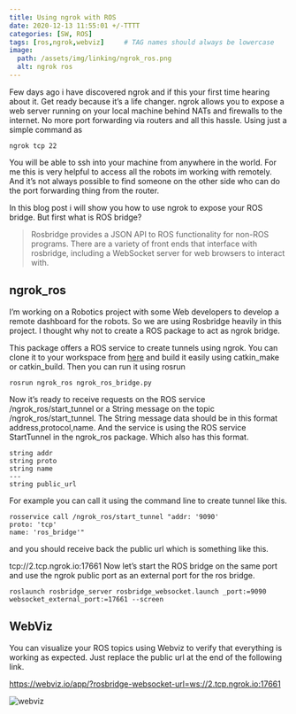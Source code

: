 ```yaml
---
title: Using ngrok with ROS
date: 2020-12-13 11:55:01 +/-TTTT
categories: [SW, ROS]
tags: [ros,ngrok,webviz]     # TAG names should always be lowercase
image:
  path: /assets/img/linking/ngrok_ros.png
  alt: ngrok ros
---
```


Few days ago i have discovered ngrok and if this your first time hearing about it. Get ready because it’s a life changer. ngrok allows you to expose a web server running on your local machine behind NATs and firewalls to the internet. No more port forwarding via routers and all this hassle. Using just a simple command as

```console
ngrok tcp 22
```

You will be able to ssh into your machine from anywhere in the world. For me this is very helpful to access all the robots im working with remotely. And it’s not always possible to find someone on the other side who can do the port forwarding thing from the router.

In this blog post i will show you how to use ngrok to expose your ROS bridge. But first what is ROS bridge?

> Rosbridge provides a JSON API to ROS functionality for non-ROS programs. There are a variety of front ends that interface with rosbridge, including a WebSocket server for web browsers to interact with.

## ngrok_ros

I’m working on a Robotics project with some Web developers to develop a remote dashboard for the robots. So we are using Rosbridge heavily in this project. I thought why not to create a ROS package to act as ngrok bridge.

This package offers a ROS service to create tunnels using ngrok. You can clone it to your workspace from [here](https://github.com/HemaZ/ngrok_ros) and build it easily using catkin_make or catkin_build. Then you can run it using rosrun

```console
rosrun ngrok_ros ngrok_ros_bridge.py 
```

Now it’s ready to receive requests on the ROS service /ngrok_ros/start_tunnel or a String message on the topic /ngrok_ros/start_tunnel. The String message data should be in this format address,protocol,name. And the service is using the ROS service StartTunnel in the ngrok_ros package. Which also has this format.

```
string addr
string proto
string name
---
string public_url
```

For example you can call it using the command line to create tunnel like this.

```console
rosservice call /ngrok_ros/start_tunnel "addr: '9090'
proto: 'tcp'
name: 'ros_bridge'" 
```

and you should receive back the public url which is something like this.

tcp://2.tcp.ngrok.io:17661
Now let’s start the ROS bridge on the same port and use the ngrok public port as an external port for the ros bridge.

```console
roslaunch rosbridge_server rosbridge_websocket.launch _port:=9090 websocket_external_port:=17661 --screen
```

## WebViz

You can visualize your ROS topics using Webviz to verify that everything is working as expected. Just replace the public url at the end of the following link.

https://webviz.io/app/?rosbridge-websocket-url=ws://2.tcp.ngrok.io:17661

![webviz](/assets/img/ngrok/webviz.gif)